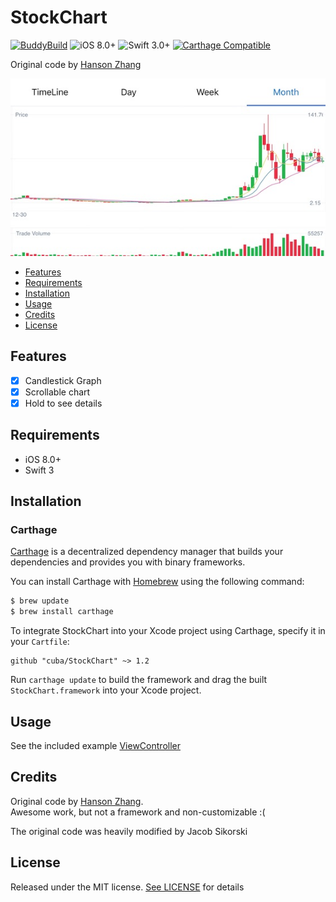 # StockChart

[![BuddyBuild](https://dashboard.buddybuild.com/api/statusImage?appID=5939a9e8591e9900016b0839&branch=master&build=latest)](https://dashboard.buddybuild.com/apps/5939a9e8591e9900016b0839/build/latest?branch=master)
![iOS 8.0+](https://img.shields.io/badge/iOS-8.0%2B-blue.svg?style=flat)
![Swift 3.0+](https://img.shields.io/badge/Swift-3.0%2B-orange.svg?style=flat)
[![Carthage Compatible](https://img.shields.io/badge/Carthage-compatible-4BC51D.svg?style=flat)](https://github.com/Carthage/Carthage)

Original code by [Hanson Zhang](https://github.com/zyphs21/HSStockChart)

![](https://github.com/cuba/HSStockChart/blob/master/DemoScreenshot/screenshot_landscape.jpg)

- [Features](#features)
- [Requirements](#requirements)
- [Installation](#installation)
- [Usage](#usage)
- [Credits](#credits)
- [License](#license)

## Features
- [x] Candlestick Graph
- [x] Scrollable chart
- [x] Hold to see details

## Requirements

- iOS 8.0+
- Swift 3

## Installation

### Carthage

[Carthage](https://github.com/Carthage/Carthage) is a decentralized dependency manager that builds your dependencies and provides you with binary frameworks.

You can install Carthage with [Homebrew](http://brew.sh/) using the following command:

```bash
$ brew update
$ brew install carthage
```

To integrate StockChart into your Xcode project using Carthage, specify it in your `Cartfile`:

```ogdl
github "cuba/StockChart" ~> 1.2
```

Run `carthage update` to build the framework and drag the built `StockChart.framework` into your Xcode project.

## Usage
See the included example [ViewController](https://github.com/cuba/StockChart/blob/master/HSStockChartDemo/StockChartDemo/ViewController.swift)

## Credits
Original code by [Hanson Zhang](https://github.com/zyphs21/HSStockChart).  
Awesome work, but not a framework and non-customizable :(

The original code was heavily modified by Jacob Sikorski

## License

Released under the MIT license. [See LICENSE](https://github.com/cuba/StockChart/blob/master/LICENSE) for details
